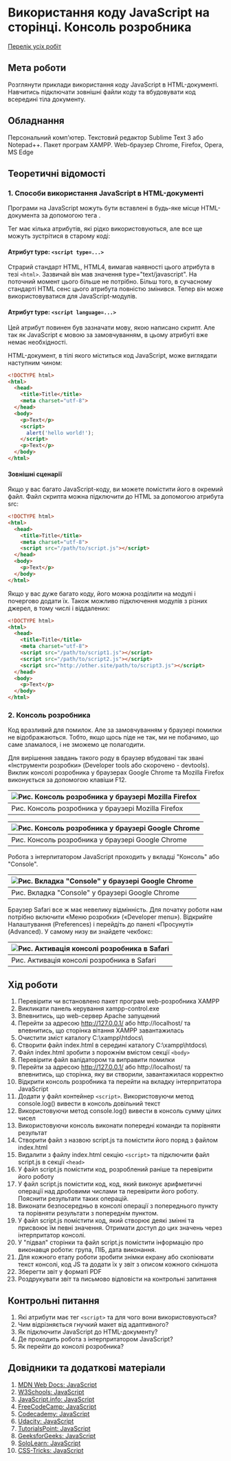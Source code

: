 # Використання коду JavaScript на сторінці. Консоль розробника

[Перелік усіх робіт](../README.md)

## Мета роботи

Розглянути приклади використання коду JavaScript в HTML-документі. Навчитись підключати зовнішні файли коду та вбудовувати код всередині тіла документу.

## Обладнання

Персональний комп'ютер. Текстовий редактор Sublime Text 3 або Notepad++. Пакет програм XAMPP. Web-браузер Chrome, Firefox, Opera, MS Edge

## Теоретичні відомості

### 1. Способи використання JavaScript в HTML-документі

Програми на JavaScript можуть бути вставлені в будь-яке місце HTML-документа за допомогою тега .

Тег  має кілька атрибутів, які рідко використовуються, але все ще можуть зустрітися в старому коді:

#### Атрибут type: `<script type=...>`

Страрий стандарт HTML, HTML4, вимагав наявності цього атрибута в тезі `<html>`. Зазвичай він мав значення type="text/javascript". На поточний момент цього більше не потрібно. Більш того, в сучасному стандарті HTML сенс цього атрибута повністю змінився. Тепер він може використовуватися для JavaScript-модулів.

#### Атрибут type: `<script language=...>`

Цей атрибут повинен був зазначати мову, якою написано скрипт. Але так як JavaScript є мовою за замовчуванням, в цьому атрибуті вже немає необхідності.

HTML-документ, в тілі якого міститься код JavaScript, може виглядати наступним чином:
```html
<!DOCTYPE html>
<html>
  <head>
    <title>Title</title>
    <meta charset="utf-8">
  </head>
  <body>
    <p>Text</p>
    <script>
      alert('hello world!');
    </script>
    <p>Text</p>
  </body>
</html>
```
#### Зовнішні сценарії

Якщо у вас багато JavaScript-коду, ви можете помістити його в окремий файл. Файл скрипта можна підключити до HTML за допомогою атрибута src:
```html
<!DOCTYPE html>
<html>
  <head>
    <title>Title</title>
    <meta charset="utf-8">
    <script src="/path/to/script.js"></script>
  </head>
  <body>
    <p>Text</p>
  </body>
</html>
```
Якщо у вас дуже багато коду, його можна розділити на модулі і почергово додати їх. Також можливо підключення модулів з різних джерел, в тому числі і віддалених:
```html
<!DOCTYPE html>
<html>
  <head>
    <title>Title</title>
    <meta charset="utf-8">
    <script src="/path/to/script1.js"></script>
    <script src="/path/to/script2.js"></script>
    <script src="http://other.site/path/to/script3.js"></script>
  </head>
  <body>
    <p>Text</p>
  </body>
</html>
```
### 2. Консоль розробника

Код вразливий для помилок. Але за замовчуванням у браузері помилки не відображаються. Тобто, якщо щось піде не так, ми не побачимо, що саме зламалося, і не зможемо це полагодити.

Для вирішення завдань такого роду в браузер вбудовані так звані «Інструменти розробки» (Developer tools або скорочено - devtools). Виклик консолі розробника у браузерах Google Chrome та Mozilla Firefox виконується за допомогою клавіши F12.

|![Рис. Консоль розробника у браузері Mozilla Firefox](img/030.png)|
|:------------------------------------------------------------------|
| Рис. Консоль розробника у браузері Mozilla Firefox |

|![Рис. Консоль розробника у браузері Google Chrome](img/040.png)|
|:----------------------------------------------------------------|
| Рис. Консоль розробника у браузері Google Chrome |

Робота з інтерпитатором JavaScript проходить у вкладці "Консоль" або "Console".

|![Рис. Вкладка "Console" у браузері Google Chrome](img/010.png)|
|:---------------------------------------------------------------|
| Рис. Вкладка "Console" у браузері Google Chrome |

Браузер Safari все ж має невелику відмінність. Для початку роботи нам потрібно включити «Меню розробки» («Developer menu»). Відкрийте Налаштування (Preferences) і перейдіть до панелі «Просунуті» (Advanced). У самому низу ви знайдете чекбокс:

|![Рис. Активація консолі розробника в Safari](img/020.png)|
|:---------------------------------------------------------------|
| Рис. Активація консолі розробника в Safari |

## Хід роботи

1. Перевірити чи встановлено пакет програм web-розробника XAMPP
2. Викликати панель керування xampp-control.exe
3. Впевнитись, що web-сервер Apache запущений
4. Перейти за адресою http://127.0.0.1/ або http://localhost/ та впевнитись, що сторінка вітання XAMPP завантажилась
5. Очистити зміст каталогу C:\xampp\htdocs\
6. Створити файл index.html в середині каталогу C:\xampp\htdocs\
7. Файл index.html зробити з порожнім вмістом секції `<body>`
8. Перевірити файл валідатором та виправити помилки
9. Перейти за адресою http://127.0.0.1/ або http://localhost/ та впевнитись, що сторінка, яку ви створили, завантажилася корректно
10. Відкрити консоль розробника та перейти на вкладку інтерпритатора JavaScript
13. Додати у файл контейнер `<script>`. Використовуючи метод console.log() вивести в консоль довільний текст
11. Використовуючи метод console.log() вивести в консоль сумму цілих чисел
12. Використовуючи консоль виконати попередні команди та порівняти результат
13. Створити файл з назвою script.js та помістити його поряд з файлом index.html
14. Видалити з файлу index.html секцію `<script>` та підключити файл script.js в секції `<head>`
15. У файл script.js помістити код, розроблений раніше та перевірити його роботу
16. У файл script.js помістити код, код, який виконує арифметичні операції над дробовими числами та перевірити його роботу. Пояснити результати таких операцій.
17. Виконати безпосередньо в консолі операції з попереднього пункту та порівняти результати з попереднім пунктом.
18. У файл script.js помістити код, який створює деякі змінні та присвоює їм певні значення. Отримати доступ до цих значень через інтерпритатор консолі.
19. У "підвал" сторінки та файл script.js помістити інформацію про виконавця роботи: група, ПІБ, дата виконання.
20. Для кожного етапу роботи зробити знімки екрану або скопіювати текст консолі, код JS та додати їх у звіт з описом кожного скіншота
21. Зберегти звіт у форматі PDF
22. Роздрукувати звіт та письмово відповісти на контрольні запитання

## Контрольні питання

1. Які атрибути має тег `<script>` та для чого вони використовуються?
2. Чим відрізняється гнучкий макет від адаптивного?
3. Як підключити JavaScript до HTML-документу?
4. Де проходить робота з інтерпритатором JavaScript?
5. Як перейти до консолі розробника?


## Довідники та додаткові матеріали

1. [MDN Web Docs: JavaScript](https://developer.mozilla.org/uk/docs/Web/JavaScript)
2. [W3Schools: JavaScript](https://www.w3schools.com/js/)
3. [JavaScript.info: JavaScript](https://javascript.info/)
4. [FreeCodeCamp: JavaScript](https://www.freecodecamp.org/learn/javascript-algorithms-and-data-structures/basic-javascript/)
5. [Codecademy: JavaScript](https://www.codecademy.com/learn/introduction-to-javascript)
6. [Udacity: JavaScript](https://www.udacity.com/course/javascript-basics--ud804)
7. [TutorialsPoint: JavaScript](https://www.tutorialspoint.com/javascript/index.htm)
8. [GeeksforGeeks: JavaScript](https://www.geeksforgeeks.org/javascript-tutorial/)
9. [SoloLearn: JavaScript](https://www.sololearn.com/learning/1024)
10. [CSS-Tricks: JavaScript](https://css-tricks.com/javascript/)
